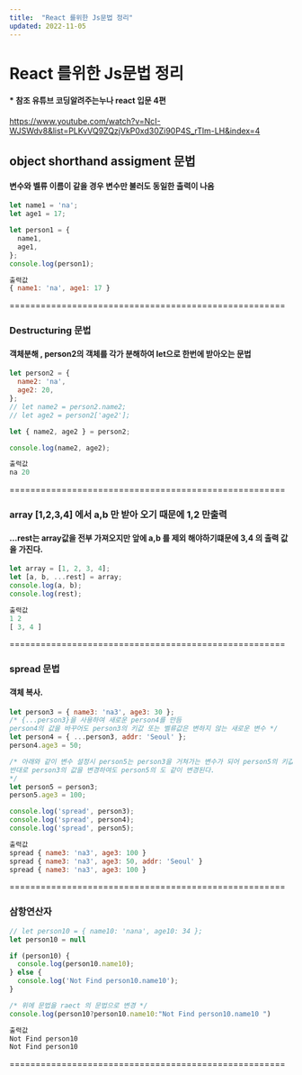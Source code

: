 ```yaml
---
title:  "React 를위한 Js문법 정리"
updated: 2022-11-05
---
```


React 를위한 Js문법 정리
=====================================================
  #### * 참조 유튜브 코딩알려주는누나 react 입문 4편
https://www.youtube.com/watch?v=NcI-WJSWdv8&list=PLKvVQ9ZQzjVkP0xd30Zi90P4S_rTlm-LH&index=4

## object shorthand assigment 문법
#### 변수와 벨류 이름이 같을 경우 변수만 불러도 동일한 출력이 나옴 
``` js
let name1 = 'na';
let age1 = 17;

let person1 = {
  name1,
  age1,
};
console.log(person1);

출력값 
{ name1: 'na', age1: 17 }
```
=====================================================

### Destructuring 문법
#### 객체분해 , person2의 객체를 각가 분해하여 let으로 한번에 받아오는 문법
``` js
let person2 = {
  name2: 'na',
  age2: 20,
};
// let name2 = person2.name2;
// let age2 = person2['age2'];

let { name2, age2 } = person2;

console.log(name2, age2);

출력값
na 20
```
=====================================================

### array [1,2,3,4] 에서 a,b 만 받아 오기 때문에 1,2 만출력
#### ...rest는 array값을 전부 가져오지만 앞에 a,b 를 제외 해야하기떄문에 3,4 의 출력 값을 가진다.

```js
let array = [1, 2, 3, 4];
let [a, b, ...rest] = array;
console.log(a, b);
console.log(rest);

출력값 
1 2
[ 3, 4 ]
```````
=====================================================

### spread 문법
#### 객체 복사. 
``` js
let person3 = { name3: 'na3', age3: 30 };
/* {...person3}을 사용하여 새로운 person4를 만듬
person4의 값을 바꾸어도 person3의 키값 또는 벨류값은 변하지 않는 새로운 변수 */
let person4 = { ...person3, addr: 'Seoul' };
person4.age3 = 50;

/* 아래와 같이 변수 설정시 person5는 person3을 거쳐가는 변수가 되어 person5의 키값 또는 벨류값을 을 변경시 person3까지 같이 변경이 된다. 
반대로 person3의 값을 변경하여도 person5의 도 같이 변경된다.
*/
let person5 = person3;
person5.age3 = 100;

console.log('spread', person3);
console.log('spread', person4);
console.log('spread', person5);

출력값 
spread { name3: 'na3', age3: 100 }
spread { name3: 'na3', age3: 50, addr: 'Seoul' }
spread { name3: 'na3', age3: 100 }

```
=====================================================

### 삼항연산자
``` js
// let person10 = { name10: 'nana', age10: 34 };
let person10 = null

if (person10) {
  console.log(person10.name10);
} else {
  console.log('Not Find person10.name10');
}

/* 위에 문법을 raect 의 문법으로 변경 */
console.log(person10?person10.name10:"Not Find person10.name10 ")

출력값
Not Find person10
Not Find person10 

```
=====================================================
